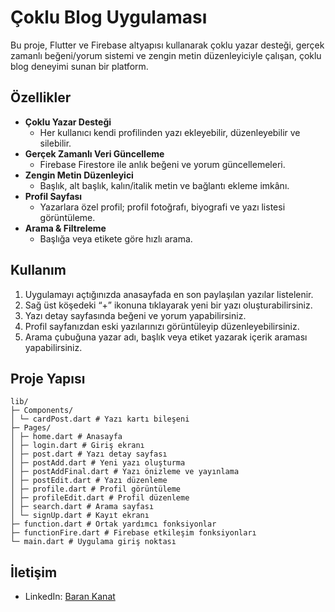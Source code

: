 # Çoklu Blog Uygulaması

Bu proje, Flutter ve Firebase altyapısı kullanarak çoklu yazar desteği, gerçek zamanlı beğeni/yorum sistemi ve zengin metin düzenleyiciyle çalışan, çoklu blog deneyimi sunan bir platform.

## Özellikler

- **Çoklu Yazar Desteği**  
  - Her kullanıcı kendi profilinden yazı ekleyebilir, düzenleyebilir ve silebilir.  
- **Gerçek Zamanlı Veri Güncelleme**  
  - Firebase Firestore ile anlık beğeni ve yorum güncellemeleri.  
- **Zengin Metin Düzenleyici**  
  - Başlık, alt başlık, kalın/italik metin ve bağlantı ekleme imkânı.  
- **Profil Sayfası**  
  - Yazarlara özel profil; profil fotoğrafı, biyografi ve yazı listesi görüntüleme.  
- **Arama & Filtreleme**  
  - Başlığa veya etikete göre hızlı arama.  

## Kullanım

1. Uygulamayı açtığınızda anasayfada en son paylaşılan yazılar listelenir.  
2. Sağ üst köşedeki “+” ikonuna tıklayarak yeni bir yazı oluşturabilirsiniz.  
3. Yazı detay sayfasında beğeni ve yorum yapabilirsiniz.  
4. Profil sayfanızdan eski yazılarınızı görüntüleyip düzenleyebilirsiniz.  
5. Arama çubuğuna yazar adı, başlık veya etiket yazarak içerik araması yapabilirsiniz.

## Proje Yapısı
```
lib/
├─ Components/
│ └─ cardPost.dart # Yazı kartı bileşeni
├─ Pages/
│ ├─ home.dart # Anasayfa
│ ├─ login.dart # Giriş ekranı
│ ├─ post.dart # Yazı detay sayfası
│ ├─ postAdd.dart # Yeni yazı oluşturma
│ ├─ postAddFinal.dart # Yazı önizleme ve yayınlama
│ ├─ postEdit.dart # Yazı düzenleme
│ ├─ profile.dart # Profil görüntüleme
│ ├─ profileEdit.dart # Profil düzenleme
│ ├─ search.dart # Arama sayfası
│ └─ signUp.dart # Kayıt ekranı
├─ function.dart # Ortak yardımcı fonksiyonlar
├─ functionFire.dart # Firebase etkileşim fonksiyonları
└─ main.dart # Uygulama giriş noktası
```

## İletişim
- LinkedIn: [Baran Kanat](https://www.linkedin.com/in/baran-kanat)

